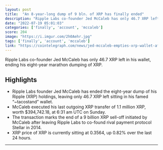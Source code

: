 ```yaml
---
layout: post
title:  "An 8-year-long dump of 9 bln. of XRP has finally ended"
description: "Ripple Labs co-founder Jed McCaleb has only 46.7 XRP left in his wallet, ending his eight-year marathon dumping of XRP."
date: "2022-07-19 05:01:03"
categories: ['finally', 'account', 'mccaleb']
score: 204
image: "https://i.imgur.com/2h0Aehr.jpg"
tags: ['finally', 'account', 'mccaleb']
link: "https://cointelegraph.com/news/jed-mccaleb-empties-xrp-wallet-after-eight-year-selloff"
---
```


Ripple Labs co-founder Jed McCaleb has only 46.7 XRP left in his wallet, ending his eight-year marathon dumping of XRP.

## Highlights

- Ripple Labs founder Jed McCaleb has ended the eight-year dump of his Ripple (XRP) holdings, leaving only 46.7 XRP left sitting in his famed “~tacostand” wallet.
- McCaleb executed his last outgoing XRP transfer of 1.1 million XRP, worth $394,742.18, at 6:31 am UTC on Sunday.
- The transaction marks the end of a 9 billion XRP sell-off initiated by McCaleb after leaving Ripple Labs to co-found rival payment protocol Stellar in 2014.
- XRP price of XRP is currently sitting at 0.3564, up 0.82% over the last 24 hours.

---
